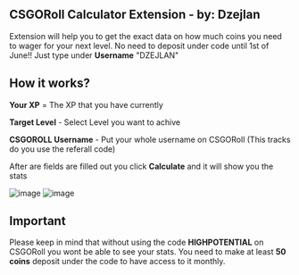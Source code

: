 CSGORoll Calculator Extension - by: Dzejlan
-------------------
Extension will help you to get the exact data on how much coins you need to wager for your next level. 
No need to deposit under code until 1st of June!!
Just type under <b>Username</b> "DZEJLAN"

How it works?
-------------------
<p><b>Your XP</b> = The XP that you have currently</p>
<p><b>Target Level</b> - Select Level you want to achive</p>
<p><b>CSGOROLL Username</b> - Put your whole username on CSGORoll (This tracks do you use the referall code)</p>

After are fields are filled out you click <b>Calculate</b> and it will show you the stats

![image](https://github.com/dzejlanbezs/csgorollcalculator/assets/170056292/e7ed6b75-89fd-40c8-be8f-c33b07584189)
![image](https://github.com/dzejlanbezs/csgorollcalculator/assets/170056292/340df605-a160-407b-ab58-c808827bca4d)

Important
-------------------
Please keep in mind that without using the code <b>HIGHPOTENTIAL</b> on CSGORoll you wont be able to see your stats.
You need to make at least <b>50 coins</b> deposit under the code to have access to it monthly.
